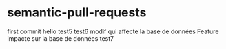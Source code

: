# semantic-pull-requests
first commit
hello
test5
test6
modif qui affecte la base de données
Feature
impacte sur la base de données
test7
